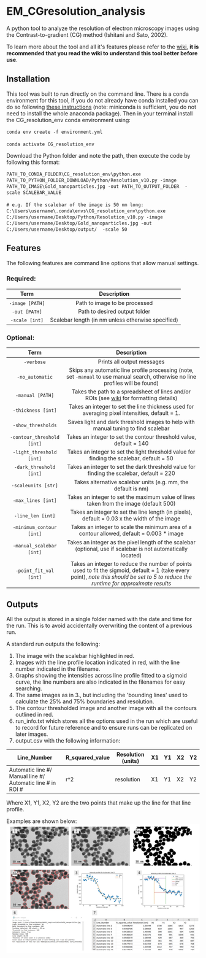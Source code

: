 # EM_CGresolution_analysis

A python tool to analyze the resolution of electron microscopy images using the Contrast-to-gradient (CG) method (Ishitani and Sato, 2002).

To learn more about the tool and all it's features please refer to the [wiki](https://github.com/NickiShaw/EM_CGresolution_analysis/wiki), **it is recommended that you read the wiki to understand this tool better before use**.

## Installation

This tool was built to run directly on the command line. There is a conda environment for this tool, if you do not already have conda installed you can do so following [these instructions](https://docs.conda.io/projects/conda/en/latest/user-guide/install/index.html) (note: miniconda is sufficient, you do not need to install the whole anaconda package). Then in your terminal install the CG_resolution_env conda environment using:

```
conda env create -f environment.yml

conda activate CG_resolution_env
```

Download the Python folder and note the path, then execute the code by following this format:

```
PATH_TO_CONDA_FOLDER\CG_resolution_env\python.exe PATH_TO_PYTHON_FOLDER_DOWNLOAD/Python/Resolution_v10.py -image PATH_TO_IMAGE\Gold_nanoparticles.jpg -out PATH_TO_OUTPUT_FOLDER  -scale SCALEBAR_VALUE

# e.g. If the scalebar of the image is 50 nm long:
C:\Users\username\.conda\envs\CG_resolution_env\python.exe C:/Users/username/Desktop/Python/Resolution_v10.py -image C:/Users/username/Desktop/Gold_nanoparticles.jpg -out C:/Users/username/Desktop/output/  -scale 50

```

## Features

The following features are command line options that allow manual settings.

### Required:

Term            |  Description
:-------------------------:|:-------------------------:
`-image [PATH]`  | Path to image to be processed
`-out [PATH]`  | Path to desired output folder
`-scale [int]` | Scalebar length (in nm unless otherwise specified)

### Optional:

Term            |  Description
:-------------------------:|:-------------------------:
`-verbose`  | Prints all output messages
`-no_automatic`  | Skips any automatic line profile processing (note, set `-manual` to use manual search, otherwise no line profiles will be found)
`-manual [PATH]` | Takes the path to a spreadsheet of lines and/or ROIs (see [wiki](https://github.com/NickiShaw/EM_CGresolution_analysis/wiki/Manual-Options) for formatting details)
`-thickness [int]` | Takes an integer to set the line thickness used for averaging pixel intensities, default = 1.
`-show_thresholds` | Saves light and dark threshold images to help with manual tuning to find scalebar
`-contour_threshold [int]` | Takes an integer to set the contour threshold value, default = 140
`-light_threshold [int]` | Takes an integer to set the light threshold value for finding the scalebar, default = 50
`-dark_threshold [int]` | Takes an integer to set the dark threshold value for finding the scalebar, default = 220
`-scaleunits [str]` | Takes alternative scalebar units (e.g. mm, the default is nm)
`-max_lines [int]` | Takes an integer to set the maximum value of lines taken from the image (default 500)
`-line_len [int]` | Takes an integer to set the line length (in pixels), default = 0.03 x the width of the image
`-minimum_contour [int]` | Takes an integer to scale the minimum area of a contour allowed, default = 0.003 * image
`-manual_scalebar [int]` | Takes an integer as the pixel length of the scalebar (optional, use if scalebar is not automatically located)
`-point_fit_val [int]` | Takes an integer to reduce the number of points used to fit the sigmoid, default = 1 (take every point), *note this should be set to 5 to reduce the runtime for approximate results*

## Outputs

All the output is stored in a single folder named with the date and time for the run. This is to avoid accidentally overwriting the content of a previous run.

A standard run outputs the following:
1. The image with the scalebar highlighted in red.
2. Images with the line profile location indicated in red, with the line number indicated in the filename.
3. Graphs showing the intensities across line profile fitted to a sigmoid curve, the line numbers are  also indicated in the filenames for easy searching.
4. The same images as in 3., but including the 'bounding lines' used to calculate the 25% and 75% boundaries and resolution.
5. The contour thresholded image and another image with all the contours outlined in red.
6. run_info.txt which stores all the options used in the run which are useful to record for future reference and to ensure runs can be replicated on later images.
7. output.csv with the following information:

Line_Number | R_squared_value | Resolution (units) |	X1 | Y1 |	X2 | Y2
-|-|-|-|-|-|-|
Automatic line #/ Manual line #/ Automatic line # in ROI # | r^2 | resolution |	X1 | Y1 |	X2 | Y2

Where X1, Y1, X2, Y2 are the two points that make up the line for that line profile.

Examples are shown below:
![sample_output_image](https://github.com/NickiShaw/EM_CGresolution_analysis/blob/main/Wiki_Pictures/sample_outputs.jpg?raw=true)
